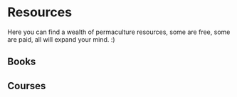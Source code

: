 # Resources

Here you can find a wealth of permaculture resources, some are free, some are paid, all will expand your mind. :)

## Books

## Courses